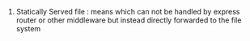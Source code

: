1. Statically Served file : means which can not be handled by express router or other middleware
   but instead directly forwarded to the file system
